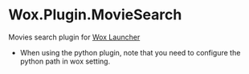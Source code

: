 # Wox.Plugin.MovieSearch
Movies search plugin for [Wox Launcher]("https://github.com/Wox-launcher/Wox")

- When using the python plugin, note that you need to configure the python path in wox setting.

